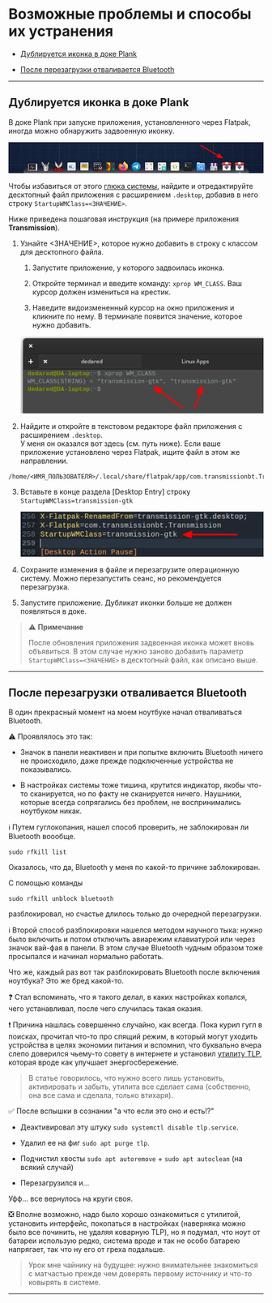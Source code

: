 # Возможные проблемы и способы их устранения

* [Дублируется иконка в доке Plank](#дублируется-иконка-в-доке-plank)

* [После перезагрузки отваливается Bluetooth](#после-перезагрузки-отваливается-bluetooth)

---

## Дублируется иконка в доке Plank

В доке Plank при запуске приложения, установленного через Flatpak, иногда можно обнаружить задвоенную иконку.

![duplicate-icon](https://github.com/ded-ared/eos-all-about/blob/main/images/duplicate-icon-plank.png)

Чтобы избавиться от этого [глюка системы](https://github.com/elementary/dock/issues/64), найдите и отредактируйте десктопный файл приложения с расширением `.desktop`, добавив в него строку `StartupWMClass=<ЗНАЧЕНИЕ>`.

Ниже приведена пошаговая инструкция (на примере приложения **Transmission**).

1. Узнайте <ЗНАЧЕНИЕ>, которое нужно добавить в строку с классом для десктопного файла.
   
   1. Запустите приложение, у которого задвоилась иконка.
   
   2. Откройте терминал и введите команду: `xprop WM_CLASS`. Ваш курсор должен измениться на крестик.
   
   3. Наведите видоизмененный курсор на окно приложения и кликните по нему. В терминале появится значение, которое нужно добавить.
   
   ![](https://github.com/ded-ared/eos-all-about/blob/main/images/duplicate-icon-plank-value.png)

2. Найдите и откройте в текстовом редакторе файл приложения с расширением `.desktop`.   
   У меня он оказался вот здесь (см. путь ниже). Если ваше приложение установлено через Flatpak, ищите файл в этом же направлении.

```
/home/<ИМЯ_ПОЛЬЗОВАТЕЛЯ>/.local/share/flatpak/app/com.transmissionbt.Transmission/current/3d0fb3864db64add64e036679cccf94bd31d38ddcdd5b22ea263ad742b9ff458/export/share/applications/com.transmissionbt.Transmission.desktop
```

3. Вставьте в конце раздела [Desktop Entry] строку `StartupWMClass=transmission-gtk`
   
   ![](https://github.com/ded-ared/eos-all-about/blob/main/images/duplicate-icon-plank-string.png)

4. Сохраните изменения в файле и перезагрузите операционную систему. Можно перезапустить сеанс, но рекомендуется перезагрузка.

5. Запустите приложение. Дубликат иконки больше не должен появляться в доке.

> ⚠️ **Примечание**
> 
> После обновления приложения задвоенная иконка может вновь объявиться. В этом случае нужно заново добавить параметр `StartupWMClass=<ЗНАЧЕНИЕ>` в десктопный файл, как описано выше.

---

## После перезагрузки отваливается Bluetooth

В один прекрасный момент на моем ноутбуке начал отваливаться Bluetooth.

⚠️ Проявлялось это так:

- Значок в панели неактивен и при попытке включить Bluetooth ничего не происходило, даже прежде подключенные устройства не показывались.

- В настройках системы тоже тишина, крутится индикатор, якобы что-то сканируется, но по факту не сканируется ничего. Наушники, которые всегда сопрягались без проблем, не воспринимались ноутбуком никак.

ℹ️ Путем гуглокопания, нашел способ проверить, не заблокирован ли Bluetooth воообще.

```
sudo rfkill list
```

Оказалось, что да, Bluetooth у меня по какой-то причине заблокирован.

С помощью команды

```
sudo rfkill unblock bluetooth
```

разблокировал, но счастье длилось только до очередной перезагрузки.

ℹ️ Второй способ разблокировки нашелся методом научного тыка: нужно было включить и потом отключить авиарежим клавиатурой или через значок вай-фая в панели. В этом случае Bluetooth чудным образом тоже просыпался и начинал нормально работать.

Что же, каждый раз вот так разблокировать Bluetooth после включения ноутбука? Это же бред какой-то.

❓ Стал вспоминать, что я такого делал, в каких настройках копался, чего устанавливал, после чего случилась такая оказия.

❗ Причина нашлась совершенно случайно, как всегда. Пока курил гугл в поисках, прочитал что-то про спящий режим, в который могут уходить устройства в целях экономии питания и вспомнил, что буквально вчера слепо доверился чьему-то совету в интернете и установил [утилиту TLP](https://g-soft.info/articles/5784/uluchshenie-vremeni-avtonomnoy-raboty-noutbuka-v-ubuntu-s-pomoschyu-tlp/), которая вроде как улучшает энергосбережение.

> В статье говорилось, что нужно всего лишь установить, активировать и забыть, утилита все сделает сама (собственно, она все сама и сделала, только втихаря).

✅ После вспышки в сознании "а что если это оно и есть!?"

* Деактивировал эту штуку `sudo systemctl disable tlp.service`.

* Удалил ее на фиг `sudo apt purge tlp`.

* Подчистил хвосты `sudo apt autoremove` + `sudo apt autoclean` (на всякий случай)

* Перезагрузился и...

Уфф... все вернулось на круги своя.

❎ Вполне возможно, надо было хорошо ознакомиться с утилитой, установить интерфейс, покопаться в настройках (наверняка можно было все починить, не удаляя коварную TLP), но я подумал, что ноут от батареи использую редко, система вроде и так не особо батарею напрягает, так что ну его от греха подальше.

> Урок мне чайнику на будущее: нужно внимательнее знакомиться с матчастью прежде чем доверять первому источнику и что-то ковырять в системе.

---
